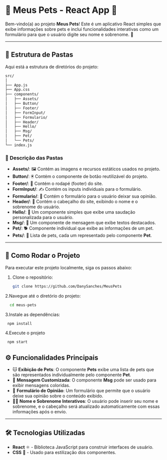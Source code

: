 # 🐾 **Meus Pets - React App** 🐾

Bem-vindo(a) ao projeto **Meus Pets**! Este é um aplicativo React simples que exibe informações sobre pets e inclui funcionalidades interativas como um formulário para que o usuário digite seu nome e sobrenome. 🌟

---

## 📁 **Estrutura de Pastas**

Aqui está a estrutura de diretórios do projeto:

  ```bash
 src/
│
├── App.js
├── App.css
├── components/
│   ├── Assets/
│   ├── Button/
│   ├── Footer/
│   ├── FormInput/
│   ├── Formulario/
│   ├── Header/
│   ├── Hello/
│   ├── Msg/
│   ├── Pet/
│   └── Pets/
└── index.js

  ```

### 📂 **Descrição das Pastas**

- **Assets/**: 🖼️ Contém as imagens e recursos estáticos usados no projeto.
- **Button/**: 🖲️ Contém o componente de botão reutilizável do projeto.
- **Footer/**: 🚪 Contém o rodapé (footer) do site.
- **FormInput/**: ✍️ Contém os inputs individuais para o formulário.
- **Formulario/**: 📝 Contém o formulário para o usuário deixar sua opinião.
- **Header/**: 📢 Contém o cabeçalho do site, exibindo o nome e o sobrenome do usuário.
- **Hello/**: 👋 Um componente simples que exibe uma saudação personalizada para o usuário.
- **Msg/**: 💬 Um componente de mensagem que exibe textos destacados.
- **Pet/**: 🐕 Componente individual que exibe as informações de um pet.
- **Pets/**: 🐾 Lista de pets, cada um representado pelo componente **Pet**.

---

## 🚀 **Como Rodar o Projeto**

Para executar este projeto localmente, siga os passos abaixo:

1. Clone o repositório:

   ```bash
   git clone https://github.com/DanySanches/MeusPets
   ```
2.Navegue até o diretório do projeto:
  
  ```bash
    cd meus-pets
  ```
3.Instale as dependências:

   ```bash
    npm install
   ```
4.Execute o projeto

   ```bash
    npm start
  ```

## ⚙️ **Funcionalidades Principais**

- 🐱 **Exibição de Pets**: O componente **Pets** exibe uma lista de pets que são representados individualmente pelo componente **Pet**.
- 💬 **Mensagem Customizada**: O componente **Msg** pode ser usado para exibir mensagens coloridas.
- 📝 **Formulário de Opinião**: Um formulário que permite que o usuário deixe sua opinião sobre o conteúdo exibido.
- 👨‍💻 **Nome e Sobrenome Interativos**: O usuário pode inserir seu nome e sobrenome, e o cabeçalho será atualizado automaticamente com essas informações após o envio.

---

## 🛠️ **Tecnologias Utilizadas**

- **React** ⚛️ - Biblioteca JavaScript para construir interfaces de usuário.
- **CSS** 🎨 - Usado para estilização dos componentes.


  

